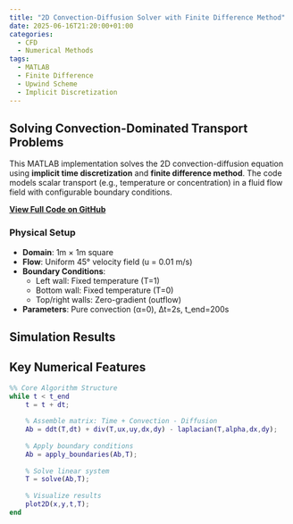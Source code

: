 ```yaml
---
title: "2D Convection-Diffusion Solver with Finite Difference Method"
date: 2025-06-16T21:20:00+01:00
categories:
  - CFD
  - Numerical Methods
tags:
  - MATLAB
  - Finite Difference
  - Upwind Scheme
  - Implicit Discretization
---
```


## Solving Convection-Dominated Transport Problems

This MATLAB implementation solves the 2D convection-diffusion equation using **implicit time discretization** and **finite difference method**. The code models scalar transport (e.g., temperature or concentration) in a fluid flow field with configurable boundary conditions.

[**View Full Code on GitHub**](https://github.com/yourusername/CFD-solver) <!-- REPLACE WITH YOUR ACTUAL LINK -->

### Physical Setup
- **Domain**: 1m × 1m square
- **Flow**: Uniform 45° velocity field (u = 0.01 m/s)
- **Boundary Conditions**:
  - Left wall: Fixed temperature (T=1)
  - Bottom wall: Fixed temperature (T=0)
  - Top/right walls: Zero-gradient (outflow)
- **Parameters**: Pure convection (α=0), Δt=2s, t_end=200s

## Simulation Results



## Key Numerical Features
```matlab
%% Core Algorithm Structure
while t < t_end
    t = t + dt;
    
    % Assemble matrix: Time + Convection - Diffusion
    Ab = ddt(T,dt) + div(T,ux,uy,dx,dy) - laplacian(T,alpha,dx,dy);
    
    % Apply boundary conditions
    Ab = apply_boundaries(Ab,T);
    
    % Solve linear system
    T = solve(Ab,T);
    
    % Visualize results
    plot2D(x,y,t,T);
end
